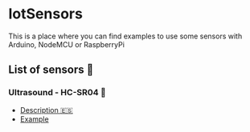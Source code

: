 # IotSensors
This is a place where you can find examples to use some sensors with Arduino, NodeMCU or RaspberryPi

## List of sensors 🚀

### Ultrasound - HC-SR04 🔧

* [Description :es:](https://cesarreneses.net/como-funciona-un-sensor-de-ultrasonidos)
* [Example](https://github.com/csarin/IotSensors/blob/main/HC-SR04/HC-SR04.ino)
